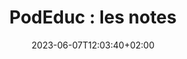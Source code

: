 ---
title: "PodEduc : les notes"
date: 2023-06-07T12:03:40+02:00
draft: false
urlvideo: "https://podeduc.apps.education.fr/video/0047-utiliser-les-notes"
pdf: "TutoPdf_UtiliserLesNotes.pdf"
poidspdf: "1,37 Mo"
icone: "bi bi-journal-plus"
---